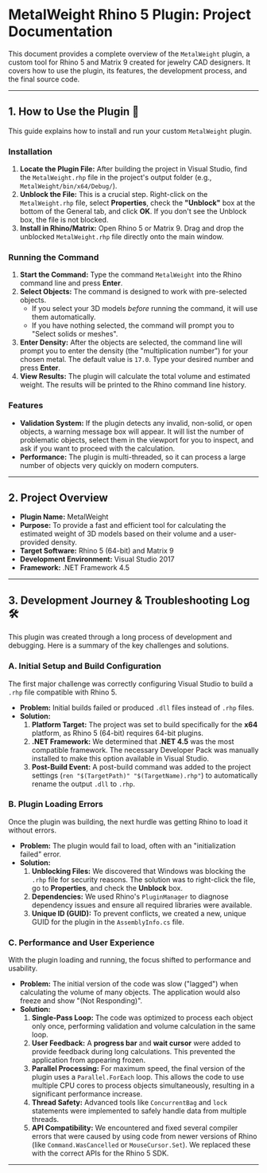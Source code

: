 # MetalWeight Rhino 5 Plugin: Project Documentation

This document provides a complete overview of the `MetalWeight` plugin, a custom tool for Rhino 5 and Matrix 9 created for jewelry CAD designers. It covers how to use the plugin, its features, the development process, and the final source code.

---

## 1. How to Use the Plugin 🚀

This guide explains how to install and run your custom `MetalWeight` plugin.

### Installation

1.  **Locate the Plugin File:** After building the project in Visual Studio, find the `MetalWeight.rhp` file in the project's output folder (e.g., `MetalWeight/bin/x64/Debug/`).
2.  **Unblock the File:** This is a crucial step. Right-click on the `MetalWeight.rhp` file, select **Properties**, check the **"Unblock"** box at the bottom of the General tab, and click **OK**. If you don't see the Unblock box, the file is not blocked.
3.  **Install in Rhino/Matrix:** Open Rhino 5 or Matrix 9. Drag and drop the unblocked `MetalWeight.rhp` file directly onto the main window.

### Running the Command

1.  **Start the Command:** Type the command `MetalWeight` into the Rhino command line and press **Enter**.
2.  **Select Objects:** The command is designed to work with pre-selected objects.
    * If you select your 3D models *before* running the command, it will use them automatically.
    * If you have nothing selected, the command will prompt you to "Select solids or meshes".
3.  **Enter Density:** After the objects are selected, the command line will prompt you to enter the density (the "multiplication number") for your chosen metal. The default value is `17.0`. Type your desired number and press **Enter**.
4.  **View Results:** The plugin will calculate the total volume and estimated weight. The results will be printed to the Rhino command line history.

### Features

* **Validation System:** If the plugin detects any invalid, non-solid, or open objects, a warning message box will appear. It will list the number of problematic objects, select them in the viewport for you to inspect, and ask if you want to proceed with the calculation.
* **Performance:** The plugin is multi-threaded, so it can process a large number of objects very quickly on modern computers.

---

## 2. Project Overview

* **Plugin Name:** MetalWeight
* **Purpose:** To provide a fast and efficient tool for calculating the estimated weight of 3D models based on their volume and a user-provided density.
* **Target Software:** Rhino 5 (64-bit) and Matrix 9
* **Development Environment:** Visual Studio 2017
* **Framework:** .NET Framework 4.5

---

## 3. Development Journey & Troubleshooting Log 🛠️

This plugin was created through a long process of development and debugging. Here is a summary of the key challenges and solutions.

### A. Initial Setup and Build Configuration

The first major challenge was correctly configuring Visual Studio to build a `.rhp` file compatible with Rhino 5.
* **Problem:** Initial builds failed or produced `.dll` files instead of `.rhp` files.
* **Solution:**
    1.  **Platform Target:** The project was set to build specifically for the **x64** platform, as Rhino 5 (64-bit) requires 64-bit plugins.
    2.  **.NET Framework:** We determined that **.NET 4.5** was the most compatible framework. The necessary Developer Pack was manually installed to make this option available in Visual Studio.
    3.  **Post-Build Event:** A post-build command was added to the project settings (`ren "$(TargetPath)" "$(TargetName).rhp"`) to automatically rename the output `.dll` to `.rhp`.

### B. Plugin Loading Errors

Once the plugin was building, the next hurdle was getting Rhino to load it without errors.
* **Problem:** The plugin would fail to load, often with an "initialization failed" error.
* **Solution:**
    1.  **Unblocking Files:** We discovered that Windows was blocking the `.rhp` file for security reasons. The solution was to right-click the file, go to **Properties**, and check the **Unblock** box.
    2.  **Dependencies:** We used Rhino's `PluginManager` to diagnose dependency issues and ensure all required libraries were available.
    3.  **Unique ID (GUID):** To prevent conflicts, we created a new, unique GUID for the plugin in the `AssemblyInfo.cs` file.

### C. Performance and User Experience

With the plugin loading and running, the focus shifted to performance and usability.
* **Problem:** The initial version of the code was slow ("lagged") when calculating the volume of many objects. The application would also freeze and show "(Not Responding)".
* **Solution:**
    1.  **Single-Pass Loop:** The code was optimized to process each object only once, performing validation and volume calculation in the same loop.
    2.  **User Feedback:** A **progress bar** and **wait cursor** were added to provide feedback during long calculations. This prevented the application from appearing frozen.
    3.  **Parallel Processing:** For maximum speed, the final version of the plugin uses a `Parallel.ForEach` loop. This allows the code to use multiple CPU cores to process objects simultaneously, resulting in a significant performance increase.
    4.  **Thread Safety:** Advanced tools like `ConcurrentBag` and `lock` statements were implemented to safely handle data from multiple threads.
    5.  **API Compatibility:** We encountered and fixed several compiler errors that were caused by using code from newer versions of Rhino (like `Command.WasCancelled` or `MouseCursor.Set`). We replaced these with the correct APIs for the Rhino 5 SDK.

---
